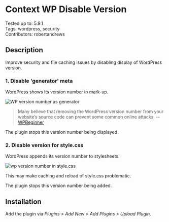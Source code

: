 # Context WP Disable Version

Tested up to: 5.9.1  
Tags: wordpress, security  
Contributors: robertandrews  

## Description

Improve security and file caching issues by disabling display of WordPress version.

### 1. Disable 'generator' meta

WordPress shows its version number in mark-up.

![WP version number as generator](https://www.wpbeginner.com/wp-content/uploads/2021/06/wp-version-default.png)

> Many believe that removing the WordPress version number from your website’s source code can prevent some common online attacks. -- [WPBeginner](https://www.wpbeginner.com/wp-tutorials/the-right-way-to-remove-wordpress-version-number/)

The plugin stops this version number being displayed.

### 2. Disable version for style.css

WordPress appends its version number to stylesheets.

![wp version number in style.css](https://www.wpbeginner.com/wp-content/uploads/2021/06/wp-version-leaked.png)

This may make caching and reload of style.css problematic.

The plugin stops this version number being added.

## Installation

Add the plugin via *Plugins > Add New > Add Plugins > Upload Plugin*.